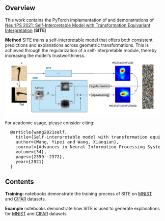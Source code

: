 ## Overview

This work contains the PyTorch implementation of and demonstrations of [NeurIPS 2021: Self-Interpretable Model with Transformation Equivariant Interpretation](https://proceedings.neurips.cc/paper/2021/file/1387a00f03b4b423e63127b08c261bdc-Paper.pdf) (**SITE**)

**Method**
SITE trains a self-interpretable model that offers both consistent predictions and explanations across geometric transformations. This is achieved through the regularization of a self-interpretable module, thereby increasing the model's trustworthiness.
![alt text](https://github.com/yipei-wang/Images/blob/main/SITE/SITE_overview.png)


For academic usage, please consider citing:
<pre>
  @article{wang2021self,
    title={Self-interpretable model with transformation equivariant interpretation},
    author={Wang, Yipei and Wang, Xiaoqian},
    journal={Advances in Neural Information Processing Systems},
    volume={34},
    pages={2359--2372},
    year={2021}
  }
</pre>

## Contents

**Training:** notebooks demonstrate the training process of SITE on [MNIST](MNIST_train.ipynb) and [CIFAR](CIFAR_train.ipynb) datasets.

**Example** notebooks demonstrate how SITE is used to generate explanations for [MNIST](example_MNIST.ipynb) and [CIFAR](example_CIFAR.ipynb) datasets



  
